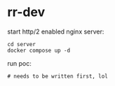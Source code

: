 # rr-dev

start http/2 enabled nginx server:
```
cd server
docker compose up -d
```

run poc:
```
# needs to be written first, lol
```